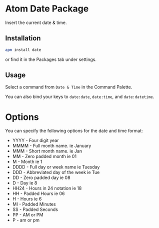 # Atom Date Package

Insert the current date & time.

## Installation

```sh
apm install date
```
or find it in the Packages tab under settings.

## Usage

Select a command from `Date & Time` in the Command Palette.

You can also bind your keys to `date:date`, `date:time`, and `date:datetime`.

# Options

You can specify the following options for the date and time format:

- YYYY - Four digit year
- MMMM - Full month name. ie January
- MMM  - Short month name. ie Jan
- MM   - Zero padded month ie 01
- M    - Month ie 1
- DDDD - Full day or week name ie Tuesday
- DDD  - Abbreviated day of the week ie Tue
- DD   - Zero padded day ie 08
- D    - Day ie 8
- HH24 - Hours in 24 notation ie 18
- HH   - Padded Hours ie 06
- H    - Hours ie 6
- MI   - Padded Minutes
- SS   - Padded Seconds
- PP   - AM or PM
- P    - am or pm
